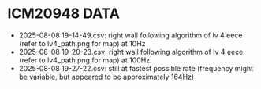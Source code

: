 # ICM20948 DATA
- 2025-08-08 19-14-49.csv: right wall following algorithm of lv 4 eece (refer to lv4_path.png for map) at 10Hz
- 2025-08-08 19-20-23.csv: right wall following algorithm of lv 4 eece (refer to lv4_path.png for map) at 100Hz
- 2025-08-08 19-27-22.csv: still at fastest possible rate (frequency might be variable, but appeared to be approximately 164Hz)
